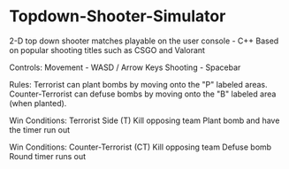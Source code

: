 # Topdown-Shooter-Simulator
2-D top down shooter matches playable on the user console - C++
Based on popular shooting titles such as CSGO and Valorant

Controls:
Movement - WASD / Arrow Keys
Shooting - Spacebar

Rules:
Terrorist can plant bombs by moving onto the "P" labeled areas.
Counter-Terrorist can defuse bombs by moving onto the "B" labeled area (when planted).

Win Conditions: Terrorist Side (T)
Kill opposing team
Plant bomb and have the timer run out

Win Conditions: Counter-Terrorist (CT)
Kill opposing team
Defuse bomb
Round timer runs out
